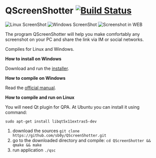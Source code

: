 # QScreenShotter [![Build Status](https://travis-ci.org/sb0y/QScreenShotter.svg?branch=master)](https://travis-ci.org/sb0y/QScreenShotter)

![Linux ScreenShot](https://myapps.developer.ubuntu.com/site_media/appmedia/2015/02/QScreenShotter_004.png)
![Windows ScreenShot](http://cs622530.vk.me/v622530253/28df2/jXiJkT7hS08.jpg)
![Screenshot in WEB](https://lh6.googleusercontent.com/-ZzifPJ4eRWo/VSbBWZ2-w8I/AAAAAAAABOE/mmV7w3GIWhc/w1008-h618-no/%D1%81%D0%BD%D0%B8%D0%BC%D0%BE%D0%BA31.png)

The program QScreenShotter will help you make comfortably any screenshot on your PC and share the link via IM or social networks.

Сompiles for Linux and Windows.

**How to install on Windows**

Download and run the [installer](https://github.com/sb0y/QScreenShotter/releases/download/0.5b/QScreenShotterInstall.exe).

**How to compile on Windows**

Read the [official manual](http://wiki.qt.io/How-to-build-a-static-Qt-for-Windows-MinGW).

**How to compile and run on Linux**

You will need Qt plugin for QPA. At Ubuntu you can install it using command:

`sudo apt-get install libqt5x11extras5-dev`

1. download the sources `git clone https://github.com/sb0y/QScreenShotter.git`
2. go to the downloaded directory and compile: `cd QScreenShotter && qmake && make`
3. run application `./qsc`
